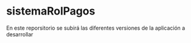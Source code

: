 # sistemaRolPagos
En este reporsitorio se subirá las diferentes versiones de la aplicación a desarrollar

